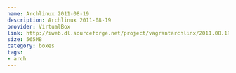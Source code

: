 ```yaml
---
name: Archlinux 2011-08-19
description: Archlinux 2011-08-19
provider: VirtualBox
link: http://iweb.dl.sourceforge.net/project/vagrantarchlinx/2011.08.19/archlinux_2011.08.19.box
size: 565MB
category: boxes
tags:
- arch
---
```

